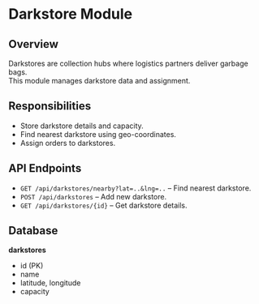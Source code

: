 # Darkstore Module

## Overview
Darkstores are collection hubs where logistics partners deliver garbage bags.  
This module manages darkstore data and assignment.

## Responsibilities
- Store darkstore details and capacity.
- Find nearest darkstore using geo-coordinates.
- Assign orders to darkstores.

## API Endpoints
- `GET /api/darkstores/nearby?lat=..&lng=..` – Find nearest darkstore.
- `POST /api/darkstores` – Add new darkstore.
- `GET /api/darkstores/{id}` – Get darkstore details.

## Database
**darkstores**
- id (PK)
- name
- latitude, longitude
- capacity  
